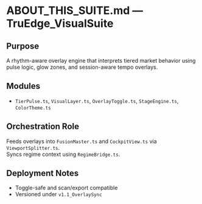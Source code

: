 # ABOUT_THIS_SUITE.md — TruEdge_VisualSuite

## Purpose  
A rhythm-aware overlay engine that interprets tiered market behavior using pulse logic, glow zones, and session-aware tempo overlays.

## Modules  
- `TierPulse.ts`, `VisualLayer.ts`, `OverlayToggle.ts`, `StageEngine.ts`, `ColorTheme.ts`

## Orchestration Role  
Feeds overlays into `FusionMaster.ts` and `CockpitView.ts` via `ViewportSplitter.ts`.  
Syncs regime context using `RegimeBridge.ts`.

## Deployment Notes  
- Toggle-safe and scan/export compatible  
- Versioned under `v1.1_OverlaySync`
